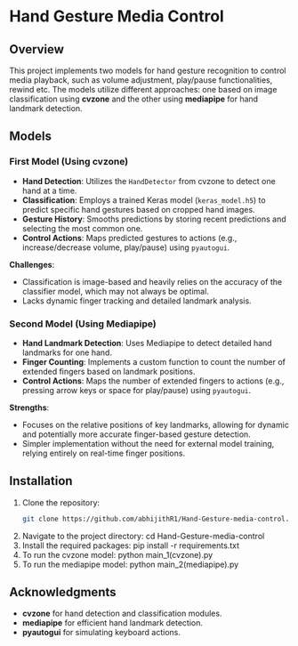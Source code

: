 # Hand Gesture Media Control

## Overview

This project implements two models for hand gesture recognition to control media playback, such as volume adjustment, play/pause functionalities, rewind etc. The models utilize different approaches: one based on image classification using **cvzone** and the other using **mediapipe** for hand landmark detection.


## Models

### First Model (Using cvzone)
- **Hand Detection**: Utilizes the `HandDetector` from cvzone to detect one hand at a time.
- **Classification**: Employs a trained Keras model (`keras_model.h5`) to predict specific hand gestures based on cropped hand images.
- **Gesture History**: Smooths predictions by storing recent predictions and selecting the most common one.
- **Control Actions**: Maps predicted gestures to actions (e.g., increase/decrease volume, play/pause) using `pyautogui`.

**Challenges**:
- Classification is image-based and heavily relies on the accuracy of the classifier model, which may not always be optimal.
- Lacks dynamic finger tracking and detailed landmark analysis.

### Second Model (Using Mediapipe)
- **Hand Landmark Detection**: Uses Mediapipe to detect detailed hand landmarks for one hand.
- **Finger Counting**: Implements a custom function to count the number of extended fingers based on landmark positions.
- **Control Actions**: Maps the number of extended fingers to actions (e.g., pressing arrow keys or space for play/pause) using `pyautogui`.

**Strengths**:
- Focuses on the relative positions of key landmarks, allowing for dynamic and potentially more accurate finger-based gesture detection.
- Simpler implementation without the need for external model training, relying entirely on real-time finger positions.

## Installation

1. Clone the repository:
   ```bash
   git clone https://github.com/abhijithR1/Hand-Gesture-media-control.git
2. Navigate to the project directory:
   cd Hand-Gesture-media-control
3. Install the required packages:
   pip install -r requirements.txt
4. To run the cvzone model:
   python main_1(cvzone).py
5. To run the mediapipe model:
   python main_2(mediapipe).py

## Acknowledgments
- **cvzone** for hand detection and classification modules.
- **mediapipe** for efficient hand landmark detection.
- **pyautogui** for simulating keyboard actions.
